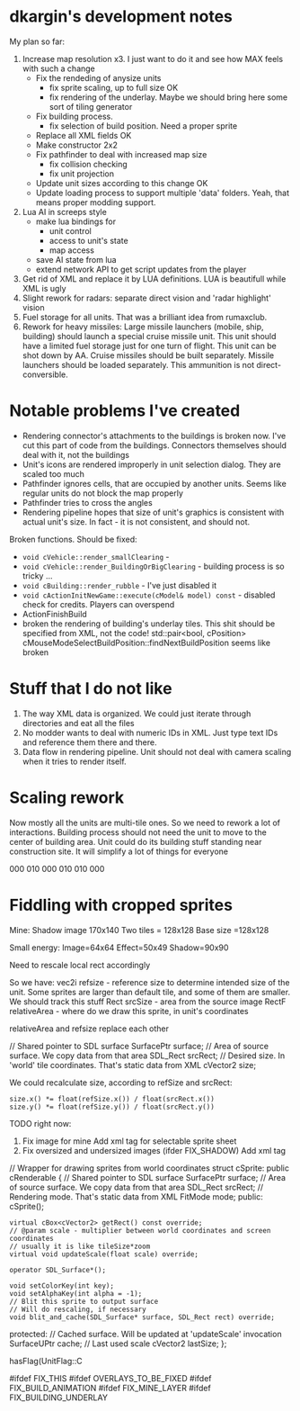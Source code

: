 # dkargin's development notes #


My plan so far:

1. Increase map resolution x3. I just want to do it and see how MAX feels with such a change
	- Fix the rendeding of anysize units
		- fix sprite scaling, up to full size 		OK
		- fix rendering of the underlay. Maybe we should bring here some sort of tiling generator
	- Fix building process.  
		- fix selection of build position. Need a proper sprite
	- Replace all XML fields 						OK
	- Make constructor 2x2
	- Fix pathfinder to deal with increased map size
		- fix collision checking
		- fix unit projection
	- Update unit sizes according to this change 	OK
	- Update loading process to support multiple 'data' folders. Yeah, that means proper modding support.
1. Lua AI in screeps style
	- make lua bindings for
		- unit control
		- access to unit's state
		- map access
	- save AI state from lua
	- extend network API to get script updates from the player
1. Get rid of XML and replace it by LUA definitions. LUA is beautifull while XML is ugly
1. Slight rework for radars: separate direct vision and 'radar highlight' vision
1. Fuel storage for all units. That was a brilliant idea from rumaxclub.
1. Rework for heavy missiles:
	Large missile launchers (mobile, ship, building) should launch a special cruise missile unit. This unit should have a limited fuel storage just for one turn of flight. This unit can be shot down by AA. Cruise missiles should be built separately. Missile launchers should be loaded separately. This ammunition is not direct-conversible.

# Notable problems I've created #

 - Rendering connector's attachments to the buildings is broken now. I've cut this part of code from the buildings. Connectors themselves should deal with it, not the buildings
 - Unit's icons are rendered improperly in unit selection dialog. They are scaled too much
 - Pathfinder ignores cells, that are occupied by another units. Seems like regular units do not block the map properly
 - Pathfinder tries to cross the angles
 - Rendering pipeline hopes that size of unit's graphics is consistent with actual unit's size. In fact - it is not consistent, and should not.

Broken functions. Should be fixed:

 - `void cVehicle::render_smallClearing` - 
 - `void cVehicle::render_BuildingOrBigClearing` - building process is so tricky ...
 - `void cBuilding::render_rubble` - I've just disabled it
 - `void cActionInitNewGame::execute(cModel& model) const` - disabled check for credits. Players 
 can overspend
 - ActionFinishBuild
 - broken the rendering of building's underlay tiles. This shit should be specified from XML, not the code!
 std::pair<bool, cPosition> cMouseModeSelectBuildPosition::findNextBuildPosition seems like broken


# Stuff that I do not like #

1. The way XML data is organized. We could just iterate through directories and eat all the files
2. No modder wants to deal with numeric IDs in XML. Just type text IDs and reference them there and there.
3. Data flow in rendering pipeline. Unit should not deal with camera scaling when it tries to render itself.

# Scaling rework #

Now mostly all the units are multi-tile ones. So we need to rework a lot of interactions. 
Building process should not need the unit to move to the center of building area. Unit could do its building stuff standing near construction site. It will simplify a lot of things for everyone


<TileGen name="connectors" file="connectors.pcx" size="64x64">
	<!--Central connector not connected anywhere-->
	<Rule pos="0x0">
		000
		010
		000
	</Rule>
	<!--Use this tile if there is a connection from the upper side-->
	<Rule pos="1x0">
		010
		010
		000
	</Rule>
</TileGen>

# Fiddling with cropped sprites #
Mine:
	Shadow image 170x140
	Two tiles = 128x128
	Base size =128x128

Small energy:
	Image=64x64
	Effect=50x49
	Shadow=90x90

Need to rescale local rect accordingly

So we have: 
vec2i refsize - reference size to determine intended size of the unit. Some sprites are larger than default tile, and some of them are smaller. We should track this stuff
Rect srcSize - area from the source image
RectF relativeArea - where do we draw this sprite, in unit's coordinates

relativeArea and refsize replace each other

// Shared pointer to SDL surface
SurfacePtr surface;
// Area of source surface. We copy data from that area
SDL_Rect srcRect;
// Desired size. In 'world' tile coordinates. That's static data from XML
cVector2 size;

We could recalculate size, according to refSize and srcRect:
```
size.x() *= float(refSize.x()) / float(srcRect.x())
size.y() *= float(refSize.y()) / float(srcRect.y())
```


TODO right now:

1. Fix image for mine
	Add xml tag for selectable sprite sheet
2. Fix oversized and undersized images (ifder FIX_SHADOW)
	Add xml tag

// Wrapper for drawing sprites from world coordinates
struct cSprite: public cRenderable
{
    // Shared pointer to SDL surface
    SurfacePtr surface;
    // Area of source surface. We copy data from that area
    SDL_Rect srcRect;
    // Rendering mode. That's static data from XML
    FitMode mode;
public:
    cSprite();

    virtual cBox<cVector2> getRect() const override;
    // @param scale - multiplier between world coordinates and screen coordinates
    // usually it is like tileSize*zoom
    virtual void updateScale(float scale) override;

    operator SDL_Surface*();

    void setColorKey(int key);
    void setAlphaKey(int alpha = -1);
    // Blit this sprite to output surface
    // Will do rescaling, if necessary
    void blit_and_cache(SDL_Surface* surface, SDL_Rect rect) override;
protected:
    // Cached surface. Will be updated at 'updateScale' invocation
    SurfaceUPtr cache;
    // Last used scale
    cVector2 lastSize;
};

hasFlag(UnitFlag::C

#ifdef FIX_THIS
#ifdef OVERLAYS_TO_BE_FIXED
#ifdef FIX_BUILD_ANIMATION
#ifdef FIX_MINE_LAYER
#ifdef FIX_BUILDING_UNDERLAY